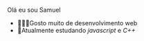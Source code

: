 Olá eu sou Samuel

- 👨🏼‍💻Gosto muito de desenvolvimento web 
- 🧰Atualmente estudando *javascript* e *C++*
